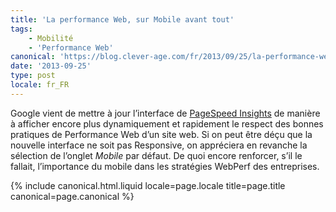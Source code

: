```yaml
---
title: 'La performance Web, sur Mobile avant tout'
tags:
    - Mobilité
    - 'Performance Web'
canonical: 'https://blog.clever-age.com/fr/2013/09/25/la-performance-web-sur-mobile-avant-tout/'
date: '2013-09-25'
type: post
locale: fr_FR
---
```


Google vient de mettre à jour l’interface de [PageSpeed Insights](https://developers.google.com/speed/pagespeed/insights/) de manière à afficher encore plus dynamiquement et rapidement le respect des bonnes pratiques de Performance Web d’un site web. Si on peut être déçu que la nouvelle interface ne soit pas Responsive, on appréciera en revanche la sélection de l’onglet *Mobile* par défaut. De quoi encore renforcer, s’il le fallait, l’importance du mobile dans les stratégies WebPerf des entreprises.

{% include canonical.html.liquid
    locale=page.locale
    title=page.title
    canonical=page.canonical
%}
